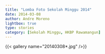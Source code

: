 ```yaml
---
title: "Lomba Foto Sekolah Minggu 2014"
date: 2014-03-08
author: Andre Moreno
lightbox: true
type: stories
category: [Sekolah Minggu, HKBP Rawamangun]
---
```


{{< gallery name="20140308*.jpg" />}}